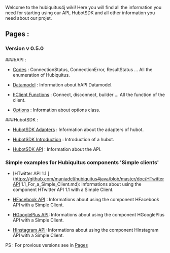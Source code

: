 Welcome to the hubiquitus4j wiki! Here you will find all the information you need for starting using our API, HubotSDK and all other information you need about our projet.







## Pages : 

 

### Version v 0.5.0



###hAPI :



 * [Codes](https://github.com/maniadel/hubiquitus4java/blob/master/doc/CodesV0.5.0.md) : ConnectionStatus, ConnectionError, ResultStatus ... All the enumeration of Hubiquitus.



 * [Datamodel](https://github.com/maniadel/hubiquitus4java/blob/master/doc/hAPI_Datamodel_V0.5.0.md) : Information about hAPI Datamodel.



 * [hClient Functions](https://github.com/maniadel/hubiquitus4java/blob/master/doc/HClient_functions_v0.5.0.md) : Connect, disconnect, builder ... All the function of the client.



 * [Options](https://github.com/maniadel/hubiquitus4java/blob/master/doc/OptionsV0.5.0.md) : Information about options class.



###HubotSDK :



 * [HubotSDK Adapters](https://github.com/maniadel/hubiquitus4java/blob/master/doc/HubotsdkAdaptersV0.5.0.md) : Information about the adapters of hubot.



 * [HubotSDK Introduction](https://github.com/hubiquitus/hubiquitus4j/wiki/HubotSDK-Introduction-v-0.5.0) : Introduction of a hubot.



 * [HubotSDK API](https://github.com/maniadel/hubiquitus4java/blob/master/doc/HubotSDK_API_V0.5.0.md) : Information about the API.





### Simple examples for Hubiquitus components  'Simple clients' 



* [HTwitter API 1.1 ](https://github.com/maniadel/hubiquitus4java/blob/master/doc/HTwitterAPI 1.1_For_a_Simple_Client.md):  Informations about using the component HTwitter API 1.1 with a Simple Client.



* [HFacebook API]( https://github.com/maniadel/hubiquitus4java/blob/master/doc/HFacebookSampleClient.md ) : Informations about using the component HFacebook API with a Simple Client.



* [HGooglePlus API](https://github.com/maniadel/hubiquitus4java/blob/master/doc/HGooglePlusSampleClient.md): Informations about using the component HGooglePlus API with a Simple Client.



* [HInstagram API]( https://github.com/maniadel/hubiquitus4java/blob/master/doc/HInstagram-Simple-Client): Informations about using the component HInstagram API with a Simple Client.





PS : For provious versions see in [Pages](https://github.com/hubiquitus/hubiquitus4j/wiki/_pages)

